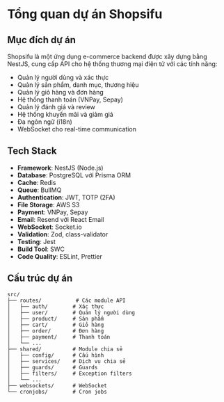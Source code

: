 # Tổng quan dự án Shopsifu

## Mục đích dự án
Shopsifu là một ứng dụng e-commerce backend được xây dựng bằng NestJS, cung cấp API cho hệ thống thương mại điện tử với các tính năng:
- Quản lý người dùng và xác thực
- Quản lý sản phẩm, danh mục, thương hiệu
- Quản lý giỏ hàng và đơn hàng
- Hệ thống thanh toán (VNPay, Sepay)
- Quản lý đánh giá và review
- Hệ thống khuyến mãi và giảm giá
- Đa ngôn ngữ (i18n)
- WebSocket cho real-time communication

## Tech Stack
- **Framework**: NestJS (Node.js)
- **Database**: PostgreSQL với Prisma ORM
- **Cache**: Redis
- **Queue**: BullMQ
- **Authentication**: JWT, TOTP (2FA)
- **File Storage**: AWS S3
- **Payment**: VNPay, Sepay
- **Email**: Resend với React Email
- **WebSocket**: Socket.io
- **Validation**: Zod, class-validator
- **Testing**: Jest
- **Build Tool**: SWC
- **Code Quality**: ESLint, Prettier

## Cấu trúc dự án
```
src/
├── routes/           # Các module API
│   ├── auth/        # Xác thực
│   ├── user/        # Quản lý người dùng
│   ├── product/     # Sản phẩm
│   ├── cart/        # Giỏ hàng
│   ├── order/       # Đơn hàng
│   ├── payment/     # Thanh toán
│   └── ...
├── shared/          # Module chia sẻ
│   ├── config/      # Cấu hình
│   ├── services/    # Dịch vụ chia sẻ
│   ├── guards/      # Guards
│   ├── filters/     # Exception filters
│   └── ...
├── websockets/      # WebSocket
└── cronjobs/        # Cron jobs
```